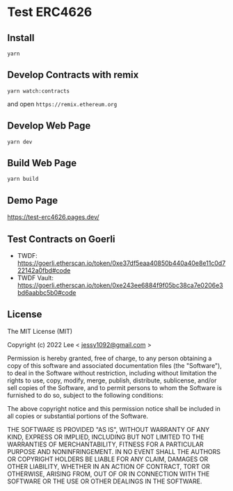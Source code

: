 # Test ERC4626

## Install

```
yarn
```

## Develop Contracts with remix

```
yarn watch:contracts
```

and open `https://remix.ethereum.org`

## Develop Web Page

```
yarn dev
```

## Build Web Page

```
yarn build
```

## Demo Page

https://test-erc4626.pages.dev/

## Test Contracts on Goerli

- TWDF: https://goerli.etherscan.io/token/0xe37df5eaa40850b440a40e8e11c0d722142a0fbd#code
- TWDF Vault: https://goerli.etherscan.io/token/0xe243ee6884f9f05bc38ca7e0206e3bd6aabbc5b0#code

## License

The MIT License (MIT)

Copyright (c) 2022 Lee < jessy1092@gmail.com >

Permission is hereby granted, free of charge, to any person obtaining a copy of
this software and associated documentation files (the "Software"), to deal in
the Software without restriction, including without limitation the rights to
use, copy, modify, merge, publish, distribute, sublicense, and/or sell copies of
the Software, and to permit persons to whom the Software is furnished to do so,
subject to the following conditions:

The above copyright notice and this permission notice shall be included in all
copies or substantial portions of the Software.

THE SOFTWARE IS PROVIDED "AS IS", WITHOUT WARRANTY OF ANY KIND, EXPRESS OR
IMPLIED, INCLUDING BUT NOT LIMITED TO THE WARRANTIES OF MERCHANTABILITY, FITNESS
FOR A PARTICULAR PURPOSE AND NONINFRINGEMENT. IN NO EVENT SHALL THE AUTHORS OR
COPYRIGHT HOLDERS BE LIABLE FOR ANY CLAIM, DAMAGES OR OTHER LIABILITY, WHETHER
IN AN ACTION OF CONTRACT, TORT OR OTHERWISE, ARISING FROM, OUT OF OR IN
CONNECTION WITH THE SOFTWARE OR THE USE OR OTHER DEALINGS IN THE SOFTWARE.
